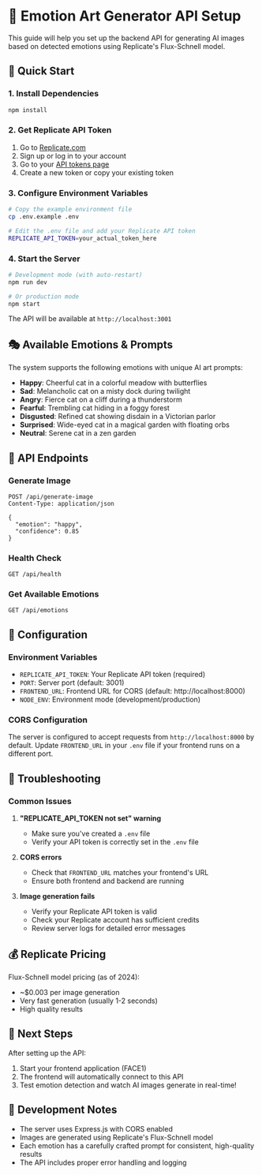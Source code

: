 # 🎨 Emotion Art Generator API Setup

This guide will help you set up the backend API for generating AI images based on detected emotions using Replicate's Flux-Schnell model.

## 🚀 Quick Start

### 1. Install Dependencies
```bash
npm install
```

### 2. Get Replicate API Token
1. Go to [Replicate.com](https://replicate.com)
2. Sign up or log in to your account
3. Go to your [API tokens page](https://replicate.com/account/api-tokens)
4. Create a new token or copy your existing token

### 3. Configure Environment Variables
```bash
# Copy the example environment file
cp .env.example .env

# Edit the .env file and add your Replicate API token
REPLICATE_API_TOKEN=your_actual_token_here
```

### 4. Start the Server
```bash
# Development mode (with auto-restart)
npm run dev

# Or production mode
npm start
```

The API will be available at `http://localhost:3001`

## 🎭 Available Emotions & Prompts

The system supports the following emotions with unique AI art prompts:

- **Happy**: Cheerful cat in a colorful meadow with butterflies
- **Sad**: Melancholic cat on a misty dock during twilight
- **Angry**: Fierce cat on a cliff during a thunderstorm
- **Fearful**: Trembling cat hiding in a foggy forest
- **Disgusted**: Refined cat showing disdain in a Victorian parlor
- **Surprised**: Wide-eyed cat in a magical garden with floating orbs
- **Neutral**: Serene cat in a zen garden

## 📡 API Endpoints

### Generate Image
```http
POST /api/generate-image
Content-Type: application/json

{
  "emotion": "happy",
  "confidence": 0.85
}
```

### Health Check
```http
GET /api/health
```

### Get Available Emotions
```http
GET /api/emotions
```

## 🔧 Configuration

### Environment Variables
- `REPLICATE_API_TOKEN`: Your Replicate API token (required)
- `PORT`: Server port (default: 3001)
- `FRONTEND_URL`: Frontend URL for CORS (default: http://localhost:8000)
- `NODE_ENV`: Environment mode (development/production)

### CORS Configuration
The server is configured to accept requests from `http://localhost:8000` by default. Update `FRONTEND_URL` in your `.env` file if your frontend runs on a different port.

## 🚨 Troubleshooting

### Common Issues

1. **"REPLICATE_API_TOKEN not set" warning**
   - Make sure you've created a `.env` file
   - Verify your API token is correctly set in the `.env` file

2. **CORS errors**
   - Check that `FRONTEND_URL` matches your frontend's URL
   - Ensure both frontend and backend are running

3. **Image generation fails**
   - Verify your Replicate API token is valid
   - Check your Replicate account has sufficient credits
   - Review server logs for detailed error messages

## 💰 Replicate Pricing

Flux-Schnell model pricing (as of 2024):
- ~$0.003 per image generation
- Very fast generation (usually 1-2 seconds)
- High quality results

## 🔗 Next Steps

After setting up the API:
1. Start your frontend application (FACE1)
2. The frontend will automatically connect to this API
3. Test emotion detection and watch AI images generate in real-time!

## 📝 Development Notes

- The server uses Express.js with CORS enabled
- Images are generated using Replicate's Flux-Schnell model
- Each emotion has a carefully crafted prompt for consistent, high-quality results
- The API includes proper error handling and logging
